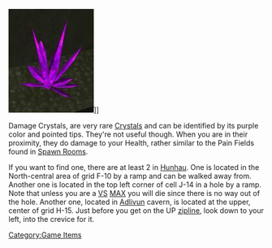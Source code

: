 ![](images/Damagecrystal.jpg "fig:Damagecrystal.JPG")\]\]

Damage Crystals, are very rare [Crystals](Crystal.md "wikilink") and can be
identified by its purple color and pointed tips. They're not useful
though. When you are in their proximity, they do damage to your Health,
rather similar to the Pain Fields found in [Spawn
Rooms](Spawn_Room.md "wikilink").

If you want to find one, there are at least 2 in
[Hunhau](Hunhau.md "wikilink"). One is located in the North-central area of
grid F-10 by a ramp and can be walked away from. Another one is located
in the top left corner of cell J-14 in a hole by a ramp. Note that
unless you are a [VS](VS.md "wikilink") [MAX](MAX.md "wikilink") you will die
since there is no way out of the hole. Another one, located in
[Adlivun](Adlivun.md "wikilink") cavern, is located at the upper, center of
grid H-15. Just before you get on the UP [zipline](zipline.md "wikilink"),
look down to your left, into the crevice for it.

[Category:Game Items](Category:Game_Items.md "wikilink")
